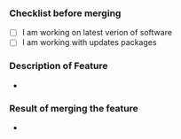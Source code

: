 ### Checklist before merging
- [ ] I am working on latest verion of software
- [ ] I am working with updates packages

### Description of Feature
*

### Result of merging the feature
*